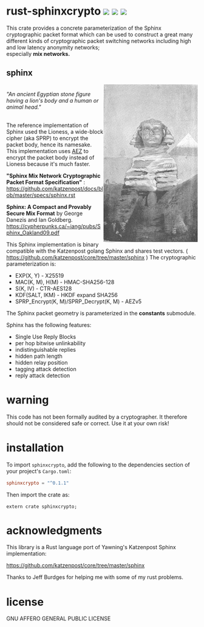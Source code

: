 # rust-sphinxcrypto [![](https://travis-ci.org/sphinx-cryptography/rust-sphinxcrypto.png?branch=master)](https://www.travis-ci.org/sphinx-cryptography/rust-sphinxcrypto) [![](https://img.shields.io/crates/v/sphinxcrypto.svg)](https://crates.io/crates/sphinxcrypto) [![](https://docs.rs/sphinxcrypto/badge.svg)](https://docs.rs/sphinxcrypto/)

This crate provides a concrete parameterization of the Sphinx
cryptographic packet format which can be used to construct a
great many different kinds of cryptographic packet switching
networks including high and low latency anonymity networks;<br />
especially **mix networks.**


## sphinx

<img style="float: right; width: auto; height: 415px;"
  src="https://github.com/sphinx-cryptography/rust-sphinxcrypto/raw/master/pix/dawn_on_the_great_sphinx.jpg"/>

<br />
<i>"An ancient Egyptian stone figure having a lion's body and a human or animal head."</i>
<br />
<br />

The reference implementation of Sphinx used the Lioness, a wide-block cipher (aka SPRP) to
encrypt the packet body, hence its namesake. This implementation uses
<A HREF="https://github.com/sphinx-cryptography/aez">AEZ</A>
to encrypt the packet body instead of Lioness because it's much faster.

**"Sphinx Mix Network Cryptographic Packet Format Specification"** :<BR>
https://github.com/katzenpost/docs/blob/master/specs/sphinx.rst

**Sphinx: A Compact and Provably Secure Mix Format**
by George Danezis and Ian Goldberg.<BR> https://cypherpunks.ca/~iang/pubs/Sphinx_Oakland09.pdf
<BR>

This Sphinx implementation is binary compatible with the Katzenpost golang Sphinx
and shares test vectors. ( https://github.com/katzenpost/core/tree/master/sphinx )
The cryptographic parameterization is:

* EXP(X, Y) - X25519
* MAC(K, M), H(M) - HMAC-SHA256-128
* S(K, IV) - CTR-AES128
* KDF(SALT, IKM) - HKDF expand SHA256
* SPRP_Encrypt(K, M)/SPRP_Decrypt(K, M) - AEZv5

The Sphinx packet geometry is parameterized in the **constants** submodule.

Sphinx has the following features:

* Single Use Reply Blocks
* per hop bitwise unlinkability
* indistinguishable replies
* hidden path length
* hidden relay position
* tagging attack detection
* reply attack detection


# warning

This code has not been formally audited by a cryptographer. It
therefore should not be considered safe or correct. Use it at your own
risk!


# installation

To import `sphinxcrypto`, add the following to the dependencies section of
your project's `Cargo.toml`:
```toml
sphinxcrypto = "^0.1.1"
```
Then import the crate as:
```rust,no_run
extern crate sphinxcrypto;
```


# acknowledgments

This library is a Rust language port of Yawning's Katzenpost Sphinx implementation:

https://github.com/katzenpost/core/tree/master/sphinx

Thanks to Jeff Burdges for helping me with some of my rust problems.


# license

GNU AFFERO GENERAL PUBLIC LICENSE
